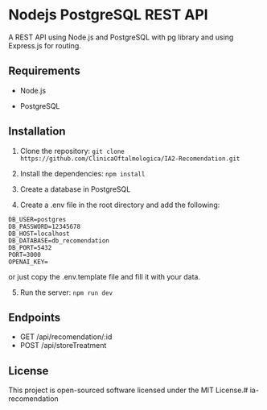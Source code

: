 # Nodejs PostgreSQL REST API

A REST API using Node.js and PostgreSQL with pg library and using Express.js for routing.

## Requirements

- Node.js

- PostgreSQL

## Installation

1. Clone the repository: `git clone https://github.com/ClinicaOftalmologica/IA2-Recomendation.git`

2. Install the dependencies: `npm install`

3. Create a database in PostgreSQL

4. Create a .env file in the root directory and add the following:

```
DB_USER=postgres
DB_PASSWORD=12345678
DB_HOST=localhost
DB_DATABASE=db_recomendation
DB_PORT=5432
PORT=3000
OPENAI_KEY=
```

or just copy the .env.template file and fill it with your data.

5. Run the server: `npm run dev`

## Endpoints
- GET /api/recomendation/:id
- POST /api/storeTreatment


## License

This project is open-sourced software licensed under the MIT License.# ia-recomendation
